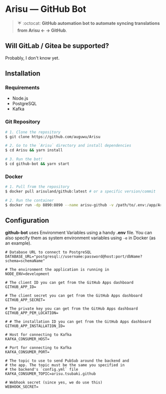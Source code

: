 # Arisu — GitHub Bot

> ☔ :octocat: **GitHub automation bot to automate syncing translations from Arisu <- -> GitHub**.

## Will GitLab / Gitea be supported?

Probably, I don't know yet.

## Installation

### Requirements

- Node.js
- PostgreSQL
- Kafka

### Git Repository

```sh
# 1. Clone the repository
$ git clone https://github.com/auguwu/Arisu

# 2. Go to the `Arisu` directory and install dependencies
$ cd Arisu && yarn install

# 3. Run the bot!
$ cd github-bot && yarn start
```

### Docker

```sh
# 1. Pull from the repository
$ docker pull arisuland/github:latest # or a specific version/commit

# 2. Run the container
$ docker run -dp 8890:8890 --name arisu-github -v /path/to/.env:/app/Arisu/github/.env arisuland/github:latest
```

## Configuration

**github-bot** uses Environment Variables using a handy **.env** file. You can also specify them as system environment
variables using `-e` in Docker (as an example).

```env
# Database URL to connect to PostgreSQL
DATABASE_URL="postgresql://username:password@host:port/dbName?schema=schemaName"

# The environment the application is running in
NODE_ENV=development

# The client ID you can get from the GitHub Apps dashboard
GITHUB_APP_ID=

# The client secret you can get from the GitHub Apps dashboard
GITHUB_APP_SECRET=

# The private key you can get from the GitHub Apps dashboard
GITHUB_APP_PEM_LOCATION=

# # The installation ID you can get from the GitHub Apps dashboard
GITHUB_APP_INSTALLATION_ID=

# Host for connecting to Kafka
KAFKA_CONSUMER_HOST=

# Port for connecting to Kafka
KAFKA_CONSUMER_PORT=

# The topic to use to send PubSub around the backend and
# the app. The topic must be the same you specified in
# the backend's `config.yml` file
KAFKA_CONSUMER_TOPIC=arisu.tsubaki.github

# Webhook secret (since yes, we do use this)
WEBHOOK_SECRET=
```

